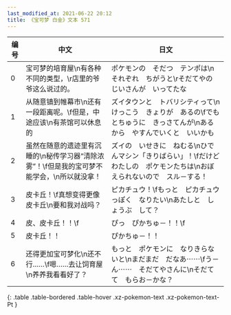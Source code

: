 ```yaml
---
last_modified_at: 2021-06-22 20:12
title: 《宝可梦 白金》文本 571
---
```

| 编号 | 中文 | 日文 |
| ---- | ---- | ---- |
| 0 | 宝可梦的培育屋\n有各种不同的类型，\r店里的爷爷这么说过的。 | ポケモンの　そだつ　テンポは\nそれぞれ　ちがうと\rそだてやの　じいさんが　いってたな |
| 1 | 从随意镇到帷幕市\n还有一段距离呢。\f但是，中途应该\n有茶馆可以休息的 | ズイタウンと　トバリシティって\nけっこう　きょりが　あるの\fでも　とちゅうに　きっさてんが\nあるから　やすんでいくと　いいかも |
| 2 | 虽然在随意的遗迹里有沉睡的\n秘传学习器“清除浓雾”！\f但是我的宝可梦不能学会，\n所以就没拿！ | ズイの　いせきに　ねむる\nひでんマシン「きりばらい」！\fだけど　わたしの　ポケモンたちは\nおぼえられないので　スル－する！ |
| 3 | 皮卡丘！\f真想变得更像皮卡丘\n要和我对战吗？ | ピカチュウ！\fもっと　ピカチュウっぽく　なりたい\nあたしと　しょうぶ　して？ |
| 4 | 皮、皮卡丘！！\f | ぴっ　ぴかちゅ－！！\f |
| 5 | 皮卡丘！！ | ぴかちゅ－！！ |
| 6 | 还得更加宝可梦化\n还不行……\f嗯……去让饲育屋\n养养我看看好了？ | もっと　ポケモンに　なりきらないと\nまだまだ　だなあ⋯⋯\fう－ん⋯⋯　そだてやさんに\nそだてて　もらお－かな？ |
{: .table .table-bordered .table-hover .xz-pokemon-text .xz-pokemon-text-Pt }